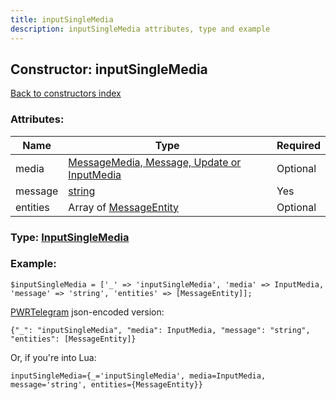 ```yaml
---
title: inputSingleMedia
description: inputSingleMedia attributes, type and example
---
```

## Constructor: inputSingleMedia  
[Back to constructors index](index.md)



### Attributes:

| Name     |    Type       | Required |
|----------|---------------|----------|
|media|[MessageMedia, Message, Update or InputMedia](../types/InputMedia.md) | Optional|
|message|[string](../types/string.md) | Yes|
|entities|Array of [MessageEntity](../types/MessageEntity.md) | Optional|



### Type: [InputSingleMedia](../types/InputSingleMedia.md)


### Example:

```
$inputSingleMedia = ['_' => 'inputSingleMedia', 'media' => InputMedia, 'message' => 'string', 'entities' => [MessageEntity]];
```  

[PWRTelegram](https://pwrtelegram.xyz) json-encoded version:

```
{"_": "inputSingleMedia", "media": InputMedia, "message": "string", "entities": [MessageEntity]}
```


Or, if you're into Lua:  


```
inputSingleMedia={_='inputSingleMedia', media=InputMedia, message='string', entities={MessageEntity}}

```


